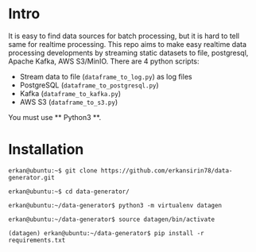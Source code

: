 ﻿# Intro
It is easy to find data sources for batch processing, but it is hard to tell same for realtime processing.
This repo aims to make easy realtime data processing developments by streaming static datasets to file, postgresql, Apache Kafka, AWS S3/MinIO.
There are 4 python scripts:
- Stream data to file (`dataframe_to_log.py`) as log files
- PostgreSQL (`dataframe_to_postgresql.py`)
- Kafka (`dataframe_to_kafka.py`)
- AWS S3 (`dataframe_to_s3.py`)

You must use ** Python3 **.

# Installation
```
erkan@ubuntu:~$ git clone https://github.com/erkansirin78/data-generator.git

erkan@ubuntu:~$ cd data-generator/

erkan@ubuntu:~/data-generator$ python3 -m virtualenv datagen

erkan@ubuntu:~/data-generator$ source datagen/bin/activate

(datagen) erkan@ubuntu:~/data-generator$ pip install -r requirements.txt
```